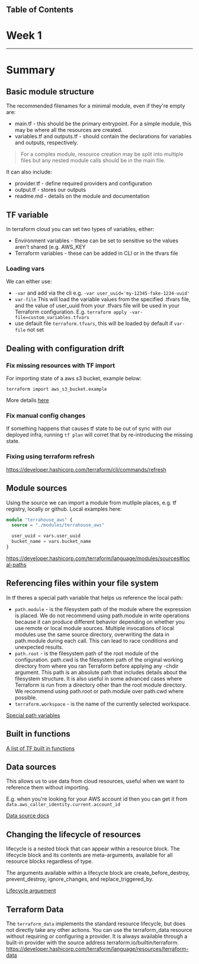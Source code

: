 <!-- Table of Contents -->
## Table of Contents


<!-- Terraform Beginner Bootcamp 2023 -->

# Week 1

---

# Summary

## Basic module structure 

The recommended filenames for a minimal module, even if they're empty are:

- main.tf - this should be the primary entrypoint. For a simple module, this may be where all the resources are created. 
- variables.tf and outputs.tf - should contain the declarations for variables and outputs, respectively.

> For a complex module, resource creation may be split into multiple files but any nested module calls should be in the main file.

It can also include: 

- provider.tf - define required providers and configuration
- output.tf - stores our outputs
- readme.md - details on the module and documentation

## TF variable

In terraform cloud you can set two types of variables, either:
- Environment variables - these can be set to sensitive so the values aren't shared (e.g. AWS_KEY
- Terraform variables - these can be added in CLI or in the tfvars file

### Loading vars

We can either use:

- `-var` and add via the cli e.g. `-var user_uuid='my-12345-fake-1234-uuid'` 
- `var-file` This will load the variable values from the specified .tfvars file, and the value of user_uuid from your .tfvars file will be used in your Terraform configuration. E.g. `terraform apply -var-file=custom_variables.tfvars`
- use default file `terraform.tfvars`, this will be loaded by default if `var-file` not set

## Dealing with configuration drift

### Fix missing resources with TF import 

For importing state of a aws s3 bucket, example below: 
```
terraform import aws_s3_bucket.example
```

More details [here](https://developer.hashicorp.com/terraform/cli/import)

### Fix manual config changes

If something happens that causes tf state to be out of sync with our deployed infra, running `tf plan` will corret that by re-introducing the missing state.

### Fixing using terraform refresh

https://developer.hashicorp.com/terraform/cli/commands/refresh


## Module sources 

Using the source we can import a module from mutliple places, e.g. tf registry, locally or github. Local examples here:

```tf
module "terrahouse_aws" {
  source = "./modules/terrahouse_aws"

  user_uuid = vars.user_uuid
  bucket_name = vars.bucket_name
}
```

https://developer.hashicorp.com/terraform/language/modules/sources#local-paths


## Referencing files within your file system

In tf theres a special path variable that helps us reference the local path:

- `path.module` - is the filesystem path of the module where the expression is placed. We do not recommend using path.module in write operations because it can produce different behavior depending on whether you use remote or local module sources. Multiple invocations of local modules use the same source directory, overwriting the data in path.module during each call. This can lead to race conditions and unexpected results.
- `path.root` - is the filesystem path of the root module of the configuration.
path.cwd is the filesystem path of the original working directory from where you ran Terraform before applying any -chdir argument. This path is an absolute path that includes details about the filesystem structure. It is also useful in some advanced cases where Terraform is run from a directory other than the root module directory. We recommend using path.root or path.module over path.cwd where possible.
- `terraform.workspace` - is the name of the currently selected workspace.

[Special path variables](https://registry.terraform.io/providers/hashicorp/aws/latest/docs/resources/s3_bucket_website_configuration)

## Built in functions 

[A list of TF built in functions](https://developer.hashicorp.com/terraform/language/functions)

## Data sources

This allows us to use data from cloud resources, useful when we want to reference them without importing.

E.g. when you're looking for your AWS account id then you can get it from `data.aws_caller_identity.current.account_id`

[Data source docs](https://developer.hashicorp.com/terraform/language/data-sources)

## Changing the lifecycle of resources

lifecycle is a nested block that can appear within a resource block. The lifecycle block and its contents are meta-arguments, available for all resource blocks regardless of type.

The arguments available within a lifecycle block are create_before_destroy, prevent_destroy, ignore_changes, and replace_triggered_by.

[Lifecycle arguement](https://developer.hashicorp.com/terraform/language/meta-arguments/lifecycle)

## Terraform Data

The `terraform_data` implements the standard resource lifecycle, but does not directly take any other actions. You can use the terraform_data resource without requiring or configuring a provider. It is always available through a built-in provider with the source address terraform.io/builtin/terraform. https://developer.hashicorp.com/terraform/language/resources/terraform-data